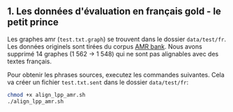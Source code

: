 ## 1. Les données d'évaluation en français gold - le petit prince 
Les graphes amr (`test.txt.graph`) se trouvent dans le dossier `data/test/fr`. Les données originels sont tirées du corpus [AMR bank](https://amr.isi.edu/download.html). Nous avons supprimé 14 graphes (1 562 -> 1 548) qui ne sont pas alignables avec des textes français. 

Pour obtenir les phrases sources, executez les commandes suivantes. Cela va créer un fichier `test.txt.sent` dans le dossier `data/test/fr`:

```bash
chmod +x align_lpp_amr.sh 
./align_lpp_amr.sh
```






